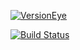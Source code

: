 [![VersionEye](https://img.shields.io/versioneye/d/ruby/rails.svg)](https://github.com/ck-developer/laravel-generators)

[![Build Status](https://travis-ci.org/ck-developer/laravel-generators.svg?branch=dev-master)](https://travis-ci.org/ck-developer/laravel-generators)